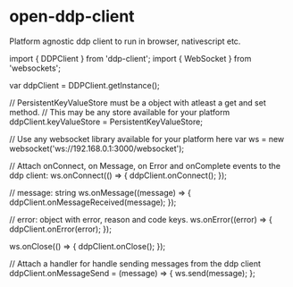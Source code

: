 # open-ddp-client
Platform agnostic ddp client to run in browser, nativescript etc.

import { DDPClient } from 'ddp-client';
import { WebSocket } from 'websockets';

var ddpClient = DDPClient.getInstance();

// PersistentKeyValueStore must be a object with atleast a get and set method.
// This may be any store available for your platform
ddpClient.keyValueStore = PersistentKeyValueStore;

// Use any websocket library available for your platform here
var ws = new websocket('ws://192.168.0.1:3000/websocket');

// Attach onConnect, on Message, on Error and onComplete events to the ddp client:
ws.onConnect(() => {
  ddpClient.onConnect();
});

// message: string
ws.onMessage((message) => {
  ddpClient.onMessageReceived(message);
});

// error: object with error, reason and code keys.
ws.onError((error) => {
  ddpClient.onError(error);
});

ws.onClose(() => {
  ddpClient.onClose();
});

// Attach a handler for handle sending messages from the ddp client
ddpClient.onMessageSend = (message) => {
  ws.send(message);
};
